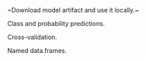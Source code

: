 
~Download model artifact and use it locally.~

Class and probability predictions.

Cross-validation.

Named data.frames.
